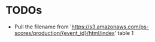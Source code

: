 # TODOs

* Pull the filename from 'https://s3.amazonaws.com/ps-scores/production/{event_id}/html/index' table 1